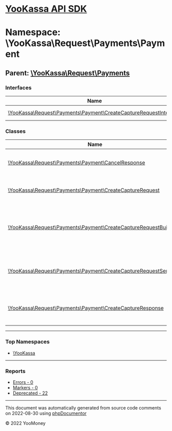 # [YooKassa API SDK](../home.md)

# Namespace: \YooKassa\Request\Payments\Payment

## Parent: [\YooKassa\Request\Payments](../namespaces/yookassa-request-payments.md)

### Interfaces

| Name | Summary |
| ---- | ------- |
| [\YooKassa\Request\Payments\Payment\CreateCaptureRequestInterface](../classes/YooKassa-Request-Payments-Payment-CreateCaptureRequestInterface.md) | Interface CreateCaptureRequestInterface |

### Classes

| Name | Summary |
| ---- | ------- |
| [\YooKassa\Request\Payments\Payment\CancelResponse](../classes/YooKassa-Request-Payments-Payment-CancelResponse.md) | Класс объекта ответа от API на запрос отмены платежа |
| [\YooKassa\Request\Payments\Payment\CreateCaptureRequest](../classes/YooKassa-Request-Payments-Payment-CreateCaptureRequest.md) | Класс объекта запроса к API на подтверждение оплаты |
| [\YooKassa\Request\Payments\Payment\CreateCaptureRequestBuilder](../classes/YooKassa-Request-Payments-Payment-CreateCaptureRequestBuilder.md) | Базовый класс объекта платежного запроса, передаваемого в методы клиента API |
| [\YooKassa\Request\Payments\Payment\CreateCaptureRequestSerializer](../classes/YooKassa-Request-Payments-Payment-CreateCaptureRequestSerializer.md) | Класс объекта осуществляющего сериализацию запроса к API на подтверждение заказа |
| [\YooKassa\Request\Payments\Payment\CreateCaptureResponse](../classes/YooKassa-Request-Payments-Payment-CreateCaptureResponse.md) | Класс объекта ответа от API на запрос подтверждения платежа |

---

### Top Namespaces

* [\YooKassa](../namespaces/yookassa.md)

---

### Reports
* [Errors - 0](../reports/errors.md)
* [Markers - 0](../reports/markers.md)
* [Deprecated - 22](../reports/deprecated.md)

---

This document was automatically generated from source code comments on 2022-08-30 using [phpDocumentor](http://www.phpdoc.org/)

&copy; 2022 YooMoney